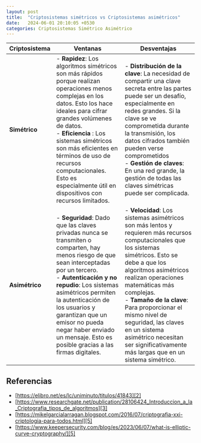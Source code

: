 ```yaml
---
layout: post
title:  "Criptosistemas simétricos vs Criptosistemas asimétricos"
date:   2024-06-01 20:10:05 +0530
categories: Criptosistemas Simétrico Asimétrico
---
```




| **Criptosistema** | **Ventanas** | **Desventajas** |
|-------|--------|---------|
| **Simétrico** | - **Rapidez**: Los algoritmos simétricos son más rápidos porque realizan operaciones menos complejas en los datos. Esto los hace ideales para cifrar grandes volúmenes de datos. <br/> - **Eficiencia** : Los sistemas simétricos son más eficientes en términos de uso de recursos computacionales. Esto es especialmente útil en dispositivos con recursos limitados.  | - **Distribución de la clave**: La necesidad de compartir una clave secreta entre las partes puede ser un desafío, especialmente en redes grandes. Si la clave se ve comprometida durante la transmisión, los datos cifrados también pueden verse comprometidos <br/> - **Gestión de claves**: En una red grande, la gestión de todas las claves simétricas puede ser complicada. |
| **Asimétrico** | - **Seguridad**: Dado que las claves privadas nunca se transmiten o comparten, hay menos riesgo de que sean interceptadas por un tercero. <br/> - **Autenticación y no repudio**: Los sistemas asimétricos permiten la autenticación de los usuarios y garantizan que un emisor no pueda negar haber enviado un mensaje. Esto es posible gracias a las firmas digitales. | - **Velocidad**: Los sistemas asimétricos son más lentos y requieren más recursos computacionales que los sistemas simétricos. Esto se debe a que los algoritmos asimétricos realizan operaciones matemáticas más complejas. <br/> - **Tamaño de la clave**: Para proporcionar el mismo nivel de seguridad, las claves en un sistema asimétrico necesitan ser significativamente más largas que en un sistema simétrico. |




## Referencias

- [https://elibro.net/es/lc/uniminuto/titulos/41843][2]
- [https://www.researchgate.net/publication/28106424_Introduccion_a_la_Criptografia_tipos_de_algoritmos][3]
- [https://mikelgarcialarragan.blogspot.com/2016/07/criptografia-xxi-criptologia-para-todos.html][5]
- [https://www.keepersecurity.com/blog/es/2023/06/07/what-is-elliptic-curve-cryptography/][5]
  
[2]: https://elibro.net/es/lc/uniminuto/titulos/41843
[3]: https://www.researchgate.net/publication/28106424_Introduccion_a_la_Criptografia_tipos_de_algoritmos
[4]: https://mikelgarcialarragan.blogspot.com/2016/07/criptografia-xxi-criptologia-para-todos.html
[5]: https://www.keepersecurity.com/blog/es/2023/06/07/what-is-elliptic-curve-cryptography/
